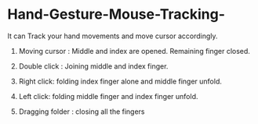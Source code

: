 # Hand-Gesture-Mouse-Tracking-
It can Track your hand movements and move cursor accordingly.


1)  Moving cursor : Middle and index are opened. Remaining finger closed. 

2)  Double click : Joining middle and index finger. 

3)  Right click: folding index finger alone and middle finger unfold. 

4)  Left click: folding middle finger and index finger unfold. 

5)  Dragging folder : closing all the fingers 

